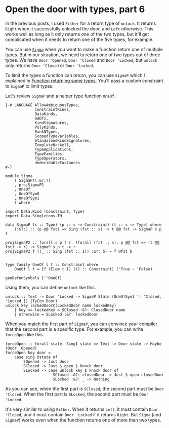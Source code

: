 # Open the door with types, part 6

In the previous posts, I used `Either` for a return type of `unlock`. It returns `Right` when it successfully unlocked the door, and `Left` otherwise. This works well as long as it only returns one of the two types, but it'll get complicated when it needs to return one of the five types, for example.

You can use [`Sigma`](https://hackage.haskell.org/package/singletons-3.0/docs/Data-Singletons-Sigma.html#t:Sigma) when you want to make a function return one of multiple types. But in our situation, we need to return one of two types out of three types. We have `Door 'Opened`, `Door 'Closed` and `Door 'Locked`, but `unlock` only returns `Door 'Closed` or `Door 'Locked`.

To limit the types a function can return, you can use `SigmaP` which I explained in [Function returning some types](../../2020/10/return_some_types.html). You'll pass a custom constraint to `SigmaP` to limit types.

Let's review `SigmaP` and a helper type function `OneOf`.

```
{-# LANGUAGE AllowAmbiguousTypes,
             ConstraintKinds,
             DataKinds,
             GADTs,
             KindSignatures,
             PolyKinds,
             RankNTypes,
             ScopedTypeVariables,
             StandaloneKindSignatures,
             TemplateHaskell,
             TypeApplications,
             TypeFamilies,
             TypeOperators,
             UndecidableInstances
#-}

module Sigma
    ( SigmaP((:&?:))
    , projSigmaP2
    , OneOf
    , OneOfSym0
    , OneOfSym1
    ) where

import Data.Kind (Constraint, Type)
import Data.Singletons.TH

data SigmaP (s :: Type) (p :: s ~> Constraint) (t :: s ~> Type) where
    (:&?:) :: (p @@ fst) => Sing (fst :: s) -> t @@ fst -> SigmaP s p t

projSigmaP2 :: forall s p t r. (forall (fst :: s). p @@ fst => (t @@ fst) -> r) -> SigmaP s p t -> r
projSigmaP2 f ((_ :: Sing (fst :: s)) :&?: b) = f @fst b


type family OneOf l t :: Constraint where
    OneOf l t = If (Elem t l) (() :: Constraint) ('True ~ 'False)

genDefunSymbols [''OneOf]
```

Using them, you can define `unlock` like this.

```
unlock :: Text -> Door 'Locked -> SigmaP State (OneOfSym1 '[ 'Closed, 'Locked ]) (TyCon Door)
unlock key lockedDoor@(LockedDoor name lockedKey)
    | key == lockedKey = SClosed :&?: ClosedDoor name
    | otherwise = SLocked :&?: lockedDoor
```

When you match the first part of `SigmaP`, you can convince your compiler that the second part is a specific type. For example, you can write `forceOpen` like this.

```
forceOpen :: forall state. SingI state => Text -> Door state -> Maybe (Door 'Opened)
forceOpen key door =
    case sing @state of
        SOpened -> Just door
        SClosed -> Just $ open $ knock door
        SLocked -> case unlock key $ knock door of
                     SClosed :&?: closedDoor -> Just $ open closedDoor
                     SLocked :&?: _ -> Nothing
```

As you can see, when the first part is `SClosed`, the second part must be `Door 'Closed`. When the first part is `SLocked`, the second part must be `Door 'Locked`.

It's very similar to using `Either`. When it returns `Left`, it must contain `Door 'Closed`, and it must contain `Door 'Locked` if it returns `Right`. But `Sigma` (and `SigmaP`) works even when the function returns one of more than two types.
